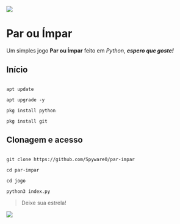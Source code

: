 ![](https://camo.githubusercontent.com/71b837571c48af3aa60a73dbc9d5936aa359d78efbfa8a6743cbbbc16b80ef4d/68747470733a2f2f63646e2e646973636f72646170702e636f6d2f6174746163686d656e74732f3830353930323039333930363630383138362f3830353931333937323533353539303932322f74656e6f722e676966)

# Par ou Ímpar

Um simples jogo **Par ou Ímpar** feito em *Python*, ***espero que goste!***

## Início

```shell script

apt update

apt upgrade -y

pkg install python

pkg install git

```

## Clonagem e acesso

```shell script

git clone https://github.com/Spyware0/par-impar

cd par-impar

cd jogo

python3 index.py

```

>Deixe sua estrela!

![](https://camo.githubusercontent.com/71b837571c48af3aa60a73dbc9d5936aa359d78efbfa8a6743cbbbc16b80ef4d/68747470733a2f2f63646e2e646973636f72646170702e636f6d2f6174746163686d656e74732f3830353930323039333930363630383138362f3830353931333937323533353539303932322f74656e6f722e676966)

